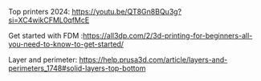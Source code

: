 Top printers 2024: https://youtu.be/QT8Gn8BQu3g?si=XC4wikCFML0qfMcE

Get started with FDM :https://all3dp.com/2/3d-printing-for-beginners-all-you-need-to-know-to-get-started/

Layer and perimeter: https://help.prusa3d.com/article/layers-and-perimeters_1748#solid-layers-top-bottom
